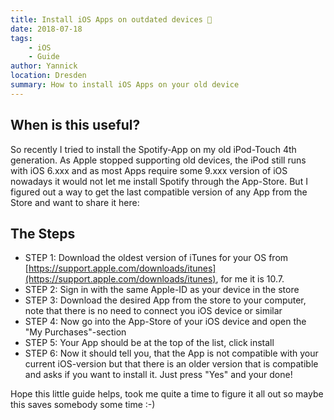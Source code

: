 ```yaml
---
title: Install iOS Apps on outdated devices 🍏
date: 2018-07-18
tags:
    - iOS
    - Guide
author: Yannick
location: Dresden
summary: How to install iOS Apps on your old device
---
```


## When is this useful?

So recently I tried to install the Spotify-App on my old iPod-Touch 4th generation. As Apple stopped supporting old devices, the iPod still runs with iOS 6.xxx and as most Apps require some 9.xxx version of iOS nowadays it would not let me install Spotify through the App-Store. But I figured out a way to get the last compatible version of any App from the Store and want to share it here:

## The Steps

- STEP 1: Download the oldest version of iTunes for your OS from [https://support.apple.com/downloads/itunes](https://support.apple.com/downloads/itunes), for me it is 10.7.
- STEP 2: Sign in with the same Apple-ID as your device in the store
- STEP 3: Download the desired App from the store to your computer, note that there is no need to connect you iOS device or similar
- STEP 4: Now go into the App-Store of your iOS device and open the "My Purchases"-section
- STEP 5: Your App should be at the top of the list, click install
- STEP 6: Now it should tell you, that the App is not compatible with your current iOS-version but that there is an older version that is compatible and asks if you want to install it. Just press "Yes" and your done!
    
Hope this little guide helps, took me quite a time to figure it all out so maybe this saves somebody some time :-)